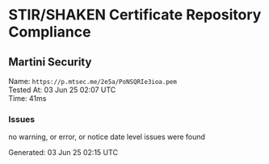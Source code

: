 # STIR/SHAKEN Certificate Repository Compliance

## Martini Security

Name: `https://p.mtsec.me/2e5a/PoNSQRIe3ioa.pem`\
Tested At: 03 Jun 25 02:07 UTC\
Time: 41ms

### Issues

no warning, or error, or notice date level issues were found

Generated: 03 Jun 25 02:15 UTC